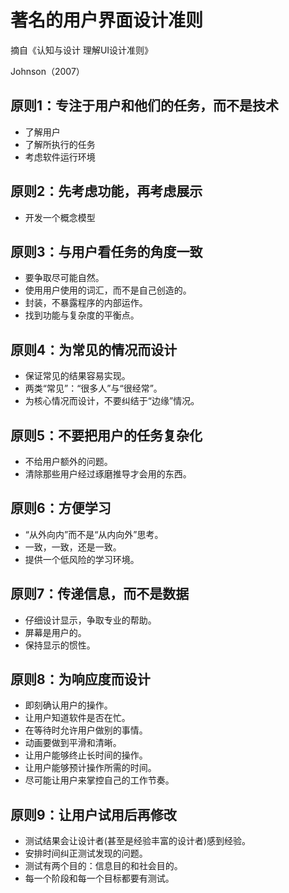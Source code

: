 # 著名的用户界面设计准则

摘自《认知与设计 理解UI设计准则》

Johnson（2007）

## 原则1：专注于用户和他们的任务，而不是技术
* 了解用户
* 了解所执行的任务
* 考虑软件运行环境


## 原则2：先考虑功能，再考虑展示
* 开发一个概念模型


## 原则3：与用户看任务的角度一致
* 要争取尽可能自然。
* 使用用户使用的词汇，而不是自己创造的。
* 封装，不暴露程序的内部运作。
* 找到功能与复杂度的平衡点。

## 原则4：为常见的情况而设计
* 保证常见的结果容易实现。
* 两类“常见”：“很多人”与“很经常”。
* 为核心情况而设计，不要纠结于“边缘”情况。

## 原则5：不要把用户的任务复杂化
* 不给用户额外的问题。
* 清除那些用户经过琢磨推导才会用的东西。

## 原则6：方便学习
* “从外向内”而不是“从内向外”思考。
* 一致，一致，还是一致。
* 提供一个低风险的学习环境。

## 原则7：传递信息，而不是数据
* 仔细设计显示，争取专业的帮助。
* 屏幕是用户的。
* 保持显示的惯性。

## 原则8：为响应度而设计
* 即刻确认用户的操作。
* 让用户知道软件是否在忙。
* 在等待时允许用户做别的事情。
* 动画要做到平滑和清晰。
* 让用户能够终止长时间的操作。
* 让用户能够预计操作所需的时间。
* 尽可能让用户来掌控自己的工作节奏。

## 原则9：让用户试用后再修改
* 测试结果会让设计者(甚至是经验丰富的设计者)感到经验。
* 安排时间纠正测试发现的问题。
* 测试有两个目的：信息目的和社会目的。
* 每一个阶段和每一个目标都要有测试。
